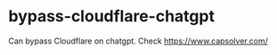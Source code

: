 # bypass-cloudflare-chatgpt
Can bypass Cloudflare on chatgpt. Check https://www.capsolver.com/ 
               